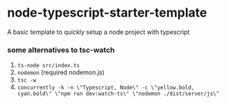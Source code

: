 # node-typescript-starter-template

A basic template to quickly setup a node project with typescript

### some alternatives to tsc-watch

1. `ts-node src/index.ts`
2. `nodemon` (required nodemon.js)
3. `tsc -w`
4. `concurrently -k -n \"Typescript, Node\" -c \"yellow.bold, cyan.bold\" \"npm run dev:watch-ts\" \"nodemon ./dist/server/js\"`
